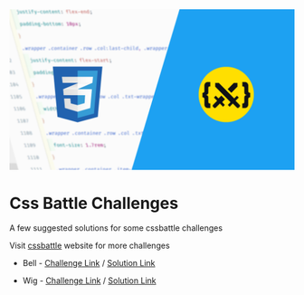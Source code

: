 <img src="assets/cssbattle.png" />

# Css Battle Challenges

A few suggested solutions for some cssbattle challenges

Visit [cssbattle](https://cssbattle.dev/) website for more challenges

* Bell - [Challenge Link](https://cssbattle.dev/play/68) / [Solution Link](https://github.com/teacodema/Practice-css-darija/tree/master/Bell)

* Wig - [Challenge Link](https://cssbattle.dev/play/134) / [Solution Link](https://github.com/teacodema/Practice-css-darija/tree/master/Wig)